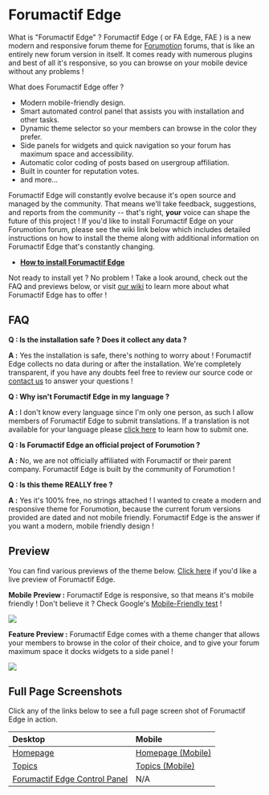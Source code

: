 # Forumactif Edge

What is "Forumactif Edge" ? Forumactif Edge ( or FA Edge, FAE ) is a new modern and responsive forum theme for [Forumotion](http://www.forumotion.com/) forums, that is like an entirely new forum version in itself. It comes ready with numerous plugins and best of all it's responsive, so you can browse on your mobile device without any problems !

What does Forumactif Edge offer ?

- Modern mobile-friendly design.
- Smart automated control panel that assists you with installation and other tasks.
- Dynamic theme selector so your members can browse in the color they prefer.
- Side panels for widgets and quick navigation so your forum has maximum space and accessibility.
- Automatic color coding of posts based on usergroup affiliation.
- Built in counter for reputation votes.
- and more...

Forumactif Edge will constantly evolve because it's open source and managed by the community. That means we'll take feedback, suggestions, and reports from the community -- that's right, **your** voice can shape the future of this project ! If you'd like to install Forumactif Edge on your Forumotion forum, please see the wiki link below which includes detailed instructions on how to install the theme along with additional information on Forumactif Edge that's constantly changing.

- [**How to install Forumactif Edge**](https://github.com/SethClydesdale/forumactif-edge/wiki/Installing)

Not ready to install yet ? No problem ! Take a look around, check out the FAQ and previews below, or visit [our wiki](https://github.com/SethClydesdale/forumactif-edge/wiki) to learn more about what Forumactif Edge has to offer !

## FAQ

**Q : Is the installation safe ? Does it collect any data ?**

**A :** Yes the installation is safe, there's nothing to worry about ! Forumactif Edge collects no data during or after the installation. We're completely transparent, if you have any doubts feel free to review our source code or [contact us](http://fmdesign.forumotion.com/t702-forumactif-edge-installation-questions#13928) to answer your questions !

**Q : Why isn't Forumactif Edge in my language ?**

**A :** I don't know every language since I'm only one person, as such I allow members of Forumactif Edge to submit translations. If a translation is not available for your language please [click here](https://github.com/SethClydesdale/forumactif-edge/wiki/Translating) to learn how to submit one.

**Q : Is Forumactif Edge an official project of Forumotion ?**

**A :** No, we are not officially affiliated with Forumactif or their parent company. Forumactif Edge is built by the community of Forumotion ! 

**Q : Is this theme REALLY free ?**

**A :** Yes it's 100% free, no strings attached ! I wanted to create a modern and responsive theme for Forumotion, because the current forum versions provided are dated and not mobile friendly. Forumactif Edge is the answer if you want a modern, mobile friendly design !

## Preview
You can find various previews of the theme below. [Click here](http://fmdesign.forumotion.com/forum) if you'd like a live preview of Forumactif Edge.

**Mobile Preview :** Forumactif Edge is responsive, so that means it's mobile friendly ! Don't believe it ? Check Google's [Mobile-Friendly test](https://www.google.com/webmasters/tools/mobile-friendly/?url=fmdesign.forumotion.com%2Fforum) !

![](http://i35.servimg.com/u/f35/18/45/41/65/mobile10.png)

**Feature Preview :** Forumactif Edge comes with a theme changer that allows your members to browse in the color of their choice, and to give your forum maximum space it docks widgets to a side panel !

![](http://i.imgur.com/rrAWjWL.gif)

## Full Page Screenshots

Click any of the links below to see a full page screen shot of Forumactif Edge in action.

| Desktop | Mobile |
| :------ | :----- |
| [Homepage](http://i35.servimg.com/u/f35/18/21/41/30/screen12.png) | [Homepage (Mobile)](http://i35.servimg.com/u/f35/18/21/41/30/screen13.png) |
| [Topics](http://i35.servimg.com/u/f35/18/21/41/30/screen11.png) | [Topics (Mobile)](http://i35.servimg.com/u/f35/18/21/41/30/screen10.png) |
| [Forumactif Edge Control Panel](http://i35.servimg.com/u/f35/18/21/41/30/screen14.png) | N/A |

